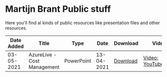 # Martijn Brant Public stuff

Here you'll find al kinds of public resources like presentation files and other resources.

| Date Added | Title | Type | Date | Download | Video |
|---|---|---|---|---|---|
| 03-05-2021 | AzureLive - Cost Management | PowerPoint | 13-04-2021 | [Download](https://github.com/martijn-brant/public/raw/main/Talks/2021-04-13%20-%20AzureLive%20-%20Cost%20Management.pptx) | [Video: YouTube.com](https://youtu.be/s-880YBFRUg?t=7011) |
